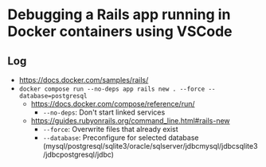 # Debugging a Rails app running in Docker containers using VSCode

## Log

- https://docs.docker.com/samples/rails/
- `docker compose run --no-deps app rails new . --force --database=postgresql`
  - https://docs.docker.com/compose/reference/run/
    - `--no-deps`: Don't start linked services 
  - https://guides.rubyonrails.org/command_line.html#rails-new
    - `--force`: Overwrite files that already exist
    - `--database`: Preconfigure for selected database (mysql/postgresql/sqlite3/oracle/sqlserver/jdbcmysql/jdbcsqlite3/jdbcpostgresql/jdbc)
